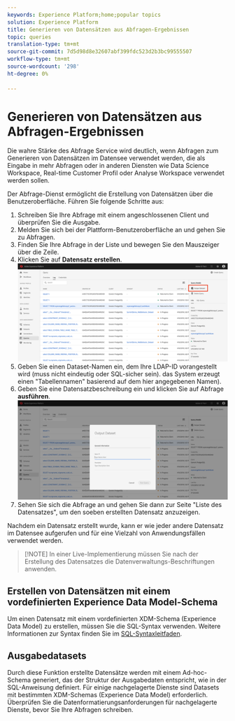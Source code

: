 ```yaml
---
keywords: Experience Platform;home;popular topics
solution: Experience Platform
title: Generieren von Datensätzen aus Abfragen-Ergebnissen
topic: queries
translation-type: tm+mt
source-git-commit: 7d5d98d8e32607abf399fdc523d2b3bc99555507
workflow-type: tm+mt
source-wordcount: '298'
ht-degree: 0%

---
```



# Generieren von Datensätzen aus Abfragen-Ergebnissen

Die wahre Stärke des Abfrage Service wird deutlich, wenn Abfragen zum Generieren von Datensätzen im Datensee verwendet werden, die als Eingabe in mehr Abfragen oder in anderen Diensten wie Data Science Workspace, Real-time Customer Profil oder Analyse Workspace verwendet werden sollen.

Der Abfrage-Dienst ermöglicht die Erstellung von Datensätzen über die Benutzeroberfläche. Führen Sie folgende Schritte aus:

1. Schreiben Sie Ihre Abfrage mit einem angeschlossenen Client und überprüfen Sie die Ausgabe.
2. Melden Sie sich bei der Plattform-Benutzeroberfläche an und gehen Sie zu Abfragen.
3. Finden Sie Ihre Abfrage in der Liste und bewegen Sie den Mauszeiger über die Zeile.
4. Klicken Sie auf **Datensatz erstellen**. ![Bild](../images/queries/create-datasets/click-create-dataset.png)
5. Geben Sie einen Dataset-Namen ein, dem Ihre LDAP-ID vorangestellt wird (muss nicht eindeutig oder SQL-sicher sein). das System erzeugt einen &quot;Tabellennamen&quot; basierend auf dem hier angegebenen Namen).
6. Geben Sie eine Datensatzbeschreibung ein und klicken Sie auf Abfrage **ausführen**.![Bild](../images/queries/create-datasets/run-query.png)
7. Sehen Sie sich die Abfrage an und gehen Sie dann zur Seite &quot;Liste des Datensatzes&quot;, um den soeben erstellten Datensatz anzuzeigen.

Nachdem ein Datensatz erstellt wurde, kann er wie jeder andere Datensatz im Datensee aufgerufen und für eine Vielzahl von Anwendungsfällen verwendet werden.

>[!NOTE] In einer Live-Implementierung müssen Sie nach der Erstellung des Datensatzes die Datenverwaltungs-Beschriftungen anwenden.

## Erstellen von Datensätzen mit einem vordefinierten Experience Data Model-Schema

Um einen Datensatz mit einem vordefinierten XDM-Schema (Experience Data Model) zu erstellen, müssen Sie die SQL-Syntax verwenden. Weitere Informationen zur Syntax finden Sie im [SQL-Syntaxleitfaden](../sql/syntax.md#create-table-as-select).

## Ausgabedatasets

Durch diese Funktion erstellte Datensätze werden mit einem Ad-hoc-Schema generiert, das der Struktur der Ausgabedaten entspricht, wie in der SQL-Anweisung definiert. Für einige nachgelagerte Dienste sind Datasets mit bestimmten XDM-Schemas (Experience Data Model) erforderlich. Überprüfen Sie die Datenformatierungsanforderungen für nachgelagerte Dienste, bevor Sie Ihre Abfragen schreiben.